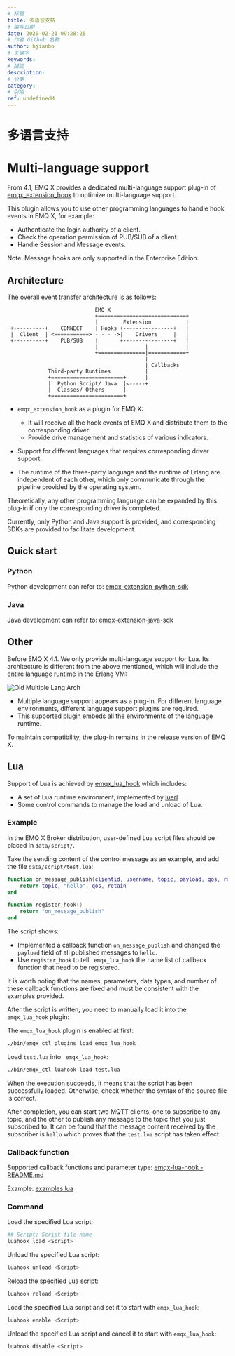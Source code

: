 ```yaml
---
# 标题
title: 多语言支持
# 编写日期
date: 2020-02-21 09:28:26
# 作者 Github 名称
author: hjianbo
# 关键字
keywords:
# 描述
description:
# 分类
category: 
# 引用
ref: undefinedM
---
```


# 多语言支持

# Multi-language support

From 4.1, EMQ X provides a dedicated multi-language support plug-in of [emqx_extension_hook](https://github.com/emqx/emqx-extension-hook) to optimize multi-language support.

This plugin allows you to use other programming languages to handle hook events in EMQ X, for example:

- Authenticate the login authority of a client.
- Check the operation permission of PUB/SUB of a client.
- Handle Session and Message events.

Note: Message hooks are only supported in the Enterprise Edition.

## Architecture

The overall event transfer architecture is as follows:

```
                            EMQ X
                            +============================+
                            |        Extension           |
 +----------+    CONNECT    | Hooks +----------------+   |
 |  Client  | <===========> - - - ->|    Drivers     |   |
 +----------+    PUB/SUB    |       +----------------+   |
                            |               |            |
                            +===============|============+
                                            |
                                            | Callbacks
             Third-party Runtimes           |
             +=======================+      |
             |  Python Script/ Java  |<-----+
             |  Classes/ Others      |
             +=======================+
```

- `emqx_extension_hook` as a plugin for EMQ X:
  * It will receive all the hook events of EMQ X and distribute them to the corresponding driver.
  * Provide drive management and statistics of various indicators.

- Support for different languages that requires corresponding driver support.

- The runtime of the three-party language and the runtime of Erlang are independent of each other, which only communicate through the pipeline provided by the operating system.

Theoretically, any other programming language can be expanded by this plug-in if only the corresponding driver is completed.

Currently, only Python and Java support is provided, and corresponding SDKs are provided to facilitate development.

## Quick start

### Python 
Python development can refer to: [emqx-extension-python-sdk](https://github.com/emqx/emqx-extension-python-sdk)

### Java 
Java development can refer to: [emqx-extension-java-sdk](https://github.com/emqx/emqx-extension-java-sdk)


## Other

Before EMQ X 4.1. We only provide multi-language support for Lua. Its architecture is different from the above mentioned, which will include the entire language runtime in the Erlang VM:

![Old Multiple Lang Arch](D:/emqx/emqx-docs-cn/advanced/assets/lua-lang-arch.png)

- Multiple language support appears as a plug-in. For different language environments, different language support plugins are required.
- This supported plugin embeds all the environments of the language runtime.

To maintain compatibility, the plug-in remains in the release version of EMQ X.

## Lua 
Support of Lua is achieved by [emqx_lua_hook](https://github.com/emqx/emqx-lua-hook)  which includes:

- A set of Lua runtime environment, implemented by [luerl](https://github.com/rvirding/luerl)
- Some control commands to manage the load and unload of Lua.

### Example

In the EMQ X Broker distribution, user-defined Lua script files should be placed in `data/script/`.

Take the sending content of the control message as an example, and add the file `data/script/test.lua`:

```lua
function on_message_publish(clientid, username, topic, payload, qos, retain)
    return topic, "hello", qos, retain
end

function register_hook()
    return "on_message_publish"
end
```

The script shows:

- Implemented a callback function `on_message_publish` and changed the ` payload` field of all published messages to `hello`.
- Use `register_hook` to tell ` emqx_lua_hook` the name list of callback function that need to be registered.

It is worth noting that the names, parameters, data types, and number of these callback functions are fixed and must be consistent with the examples provided.

After the script is written, you need to manually load it into the `emqx_lua_hook` plugin:

The `emqx_lua_hook` plugin is enabled at first:

```bash
./bin/emqx_ctl plugins load emqx_lua_hook
```

Load `test.lua` into ` emqx_lua_hook`:

```bash
./bin/emqx_ctl luahook load test.lua
```

When the execution succeeds, it means that the script has been successfully loaded. Otherwise, check whether the syntax of the source file is correct.

After completion, you can start two MQTT clients, one to subscribe to any topic, and the other to publish any message to the topic that you just subscribed to. It can be found that the message content received by the subscriber is `hello` which proves that the `test.lua` script has taken effect.

### Callback function

Supported callback functions and parameter type: [emqx-lua-hook - README.md](https://github.com/emqx/emqx-lua-hook/tree/develop#hook-api)

Example: [examples.lua](https://github.com/emqx/emqx-lua-hook/blob/develop/examples.lua)

### Command

Load the specified Lua script:

```bash
## Script: Script file name
luahook load <Script>
```

Unload the specified Lua script:
```bash
luahook unload <Script>
```

Reload the specified Lua script:
```bash
luahook reload <Script>
```

Load the specified Lua script and set it to start with `emqx_lua_hook`:
```bash
luahook enable <Script>
```

Unload the specified Lua script and cancel it to start with `emqx_lua_hook`:
```bash
luahook disable <Script>
```

